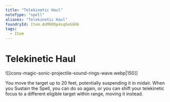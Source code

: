```yaml
---
title: "Telekinetic Haul"
noteType: "spell"
aliases: "Telekinetic Haul"
foundryId: Item.AUM6ROp4sq6oGGRA
tags:
  - Item
---
```


# Telekinetic Haul
![[icons-magic-sonic-projectile-sound-rings-wave.webp|150]]

You move the target up to 20 feet, potentially suspending it in midair. When you Sustain the Spell, you can do so again, or you can shift your telekinetic focus to a different eligible target within range, moving it instead.
